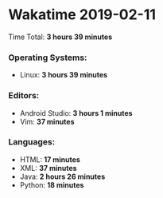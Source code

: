 # Wakatime 2019-02-11

Time Total: **3 hours 39 minutes**

### Operating Systems:
- Linux: **3 hours 39 minutes** 

### Editors:
- Android Studio: **3 hours 1 minutes** 
- Vim: **37 minutes** 

### Languages:
- HTML: **17 minutes** 
- XML: **37 minutes** 
- Java: **2 hours 26 minutes** 
- Python: **18 minutes** 

